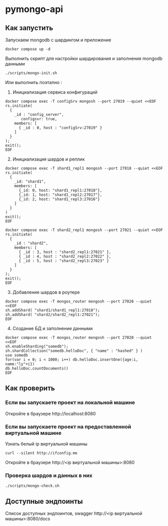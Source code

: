 # pymongo-api

## Как запустить

Запускаем mongodb с шардингом и приложение

```shell
docker compose up -d
```


Выполнить скрипт для настройки шардирования и заполнения mongodb данными

```shell
./scripts/mongo-init.sh
```

Или выполнить поэтапно :
1. Инициализация сервиса конфигураций
```shell
docker compose exec -T configSrv mongosh --port 27019 --quiet <<EOF
rs.initiate(
  {
    _id : "config_server",
       configsvr: true,
    members: [
      { _id : 0, host : "configSrv:27019" }
    ]
  }
);
exit();
EOF
```

2. Инициализация шардов и реплик
```shell
docker compose exec -T shard1_repl1 mongosh --port 27018 --quiet <<EOF
rs.initiate(
  {
    _id: "shard1", 
    members: [
      {_id: 0, host: "shard1_repl1:27018"},
      {_id: 1, host: "shard1_repl2:27017"},
      {_id: 2, host: "shard1_repl3:27016"}
    ]
  }
)
exit();
EOF

docker compose exec -T shard2_repl1 mongosh --port 27021 --quiet <<EOF
rs.initiate(
  {
    _id : "shard2",
    members: [
      { _id : 3, host : "shard2_repl1:27021" },
      { _id : 4, host : "shard2_repl2:27022" },
      { _id : 5, host : "shard2_repl3:27023" }
    ]
  }
);
exit(); 
EOF
```

3. Добавление шардов в роутере
```shell
docker compose exec -T mongos_router mongosh --port 27020 --quiet <<EOF
sh.addShard( "shard1/shard1_repl1:27018");
sh.addShard( "shard2/shard2_repl1:27021");
EOF
```

4. Создание БД и заполнение данными
```shell
docker compose exec -T mongos_router mongosh --port 27020 --quiet <<EOF
sh.enableSharding("somedb");
sh.shardCollection("somedb.helloDoc", { "name" : "hashed" } )
use somedb
for(var i = 0; i < 1000; i++) db.helloDoc.insertOne({age:i, name:"ly"+i})
db.helloDoc.countDocuments() 
EOF

```

## Как проверить

### Если вы запускаете проект на локальной машине

Откройте в браузере http://localhost:8080

### Если вы запускаете проект на предоставленной виртуальной машине

Узнать белый ip виртуальной машины

```shell
curl --silent http://ifconfig.me
```

Откройте в браузере http://<ip виртуальной машины>:8080

### Проверка шардов и данных в них

```shell
./scripts/mongo-check.sh
```

## Доступные эндпоинты

Список доступных эндпоинтов, swagger http://<ip виртуальной машины>:8080/docs